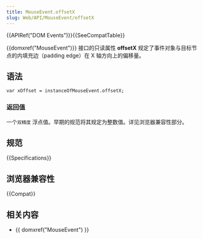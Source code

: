```yaml
---
title: MouseEvent.offsetX
slug: Web/API/MouseEvent/offsetX
---
```


{{APIRef("DOM Events")}}{{SeeCompatTable}}

{{domxref("MouseEvent")}} 接口的只读属性 **offsetX** 规定了事件对象与目标节点的内填充边（padding edge）在 X 轴方向上的偏移量。

## 语法

```plain
var xOffset = instanceOfMouseEvent.offsetX;
```

### 返回值

一个`双精度` 浮点值。早期的规范将其规定为整数值。详见浏览器兼容性部分。

## 规范

{{Specifications}}

## 浏览器兼容性

{{Compat}}

## 相关内容

- {{ domxref("MouseEvent") }}
